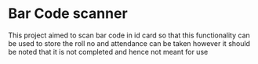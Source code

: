 # Bar Code scanner

This project aimed to scan bar code in id card so that this functionality can be used to store the roll no and attendance can be taken
however it should be noted that it is not completed and hence not meant for use
